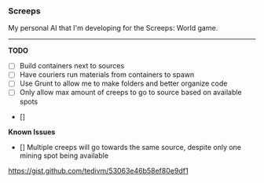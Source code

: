 ### Screeps

My personal AI that I'm developing for the Screeps: World game.

---

**TODO**

-   [ ] Build containers next to sources
-   [ ] Have couriers run materials from containers to spawn
-   [ ] Use Grunt to allow me to make folders and better organize code
-   [ ] Only allow max amount of creeps to go to source based on available spots
-   []

**Known Issues**

-   [] Multiple creeps will go towards the same source, despite only one mining spot being available

https://gist.github.com/tedivm/53063e46b58ef80e9df1
